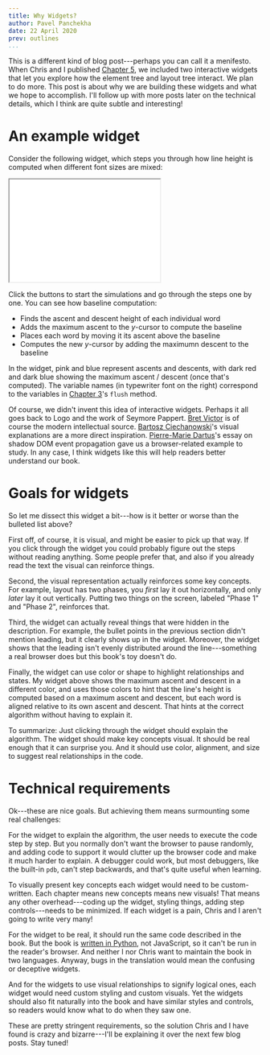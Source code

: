 ```yaml
---
title: Why Widgets?
author: Pavel Panchekha
date: 22 April 2020
prev: outlines
...
```


This is a different kind of blog post---perhaps you can call it a
menifesto. When Chris and I published [Chapter 5](../layout.md), we
included two interactive widgets that let you explore how the element
tree and layout tree interact. We plan to do more. This post is about
why we are building these widgets and what we hope to accomplish. I'll
follow up with more posts later on the technical details, which I
think are quite subtle and interesting!

# An example widget

Consider the following widget, which steps you through how line height
is computed when different font sizes are mixed:

<iframe class="widget" src="widgets/lab3-baselines.html" height=204></iframe>

Click the buttons to start the simulations and go through the steps
one by one. You can see how baseline computation:

+ Finds the ascent and descent height of each individual word
+ Adds the maximum ascent to the _y_-cursor to compute the baseline
+ Places each word by moving it its ascent above the baseline
+ Computes the new _y_-cursor by adding the maximumn descent to the baseline

In the widget, pink and blue represent ascents and descents, with dark
red and dark blue showing the maximum ascent / descent (once that's
computed). The variable names (in typewriter font on the right)
correspond to the variables in [Chapter 3](../text.md)'s `flush`
method.

Of course, we didn't invent this idea of interactive widgets. Perhaps
it all goes back to Logo and the work of Seymore Pappert. [Bret
Victor][explore-explain] is of course the modern intellectual source.
[Bartosz Ciechanowski][bartosz]'s visual explanations are a more
direct inspiration. [Pierre-Marie Dartus][shadow-dom-widgets]'s essay
on shadow DOM event propagation gave us a browser-related example to
study. In any case, I think widgets like this will help readers better
understand our book.

[explore-explain]: http://worrydream.com/#!/ExplorableExplanations
[bartosz]: https://ciechanow.ski
[shadow-dom-widgets]: https://pm.dartus.fr/blog/a-complete-guide-on-shadow-dom-and-event-propagation/

# Goals for widgets 

So let me dissect this widget a bit---how is it better or worse than
the bulleted list above?

First off, of course, it is visual, and might be easier to pick up
that way. If you click through the widget you could probably figure
out the steps without reading anything. Some people prefer that, and
also if you already read the text the visual can reinforce things.

Second, the visual representation actually reinforces some key
concepts. For example, layout has two phases, you _first_ lay it out
horizontally, and only _later_ lay it out vertically. Putting two
things on the screen, labeled "Phase 1" and "Phase 2", reinforces that.

Third, the widget can actually reveal things that were hidden in the
description. For example, the bullet points in the previous section
didn't mention leading, but it clearly shows up in the widget.
Moreover, the widget shows that the leading isn't evenly distributed
around the line---something a real browser does but this book's toy
doesn't do.

Finally, the widget can use color or shape to highlight relationships
and states. My widget above shows the maximum ascent and descent in a
different color, and uses those colors to hint that the line's height
is computed based on a maximum ascent and descent, but each word is
aligned relative to its own ascent and descent. That hints at the
correct algorithm without having to explain it.

To summarize: Just clicking through the widget should explain the
algorithm. The widget should make key concepts visual. It should
be real enough that it can surprise you. And it should use color,
alignment, and size to suggest real relationships in the code.

# Technical requirements

Ok---these are nice goals. But achieving them means surmounting some
real challenges:

For the widget to explain the algorithm, the user needs to execute the
code step by step. But you normally don't want the browser to pause
randomly, and adding code to support it would clutter up the browser
code and make it much harder to explain. A debugger could work, but
most debuggers, like the built-in `pdb`, can't step backwards, and
that's quite useful when learning.

To visually present key concepts each widget would need to be
custom-written. Each chapter means new concepts means new visuals!
That means any other overhead---coding up the widget, styling things,
adding step controls---needs to be minimized. If each widget is a
pain, Chris and I aren't going to write very many!

For the widget to be real, it should run the same code described in
the book. But the book is [written in Python](why-python.md), not
JavaScript, so it can't be run in the reader's browser. And neither I
nor Chris want to maintain the book in two languages. Anyway, bugs in
the translation would mean the confusing or deceptive widgets.

And for the widgets to use visual relationships to signify logical
ones, each widget would need custom styling and custom visuals. Yet
the widgets should also fit naturally into the book and have similar
styles and controls, so readers would know what to do when they saw
one.

These are pretty stringent requirements, so the solution Chris and I
have found is crazy and bizarre---I'll be explaining it over the next
few blog posts. Stay tuned!
